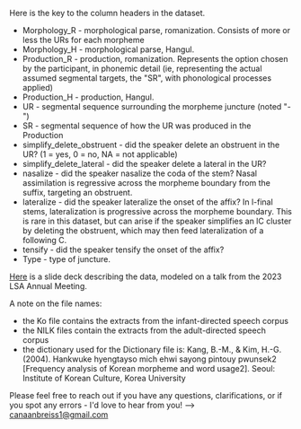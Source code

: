 Here is the key to the column headers in the dataset. 

* Morphology_R - morphological parse, romanization. Consists of more or less the URs for each morpheme
* Morphology_H - morphological parse, Hangul.
* Production_R - production, romanization. Represents the option chosen by the participant, in phonemic detail (ie, representing the actual assumed segmental targets, the "SR", with phonological processes applied)
* Production_H - production, Hangul.
* UR - segmental sequence surrounding the morpheme juncture (noted "-")
* SR - segmental sequence of how the UR was produced in the Production
* simplify_delete_obstruent - did the speaker delete an obstruent in the UR? (1 = yes, 0 = no, NA = not applicable)
* simplify_delete_lateral - did the speaker delete a lateral in the UR? 
* nasalize - did the speaker nasalize the coda of the stem? Nasal assimilation is regressive across the morpheme boundary from the suffix, targeting an obstruent. 
* lateralize - did the speaker lateralize the onset of the affix? In l-final stems, lateralization is progressive across the morpheme boundary. This is rare in this dataset, but can arise if the speaker simplifies an lC cluster by deleting the obstruent, which may then feed lateralization of a following C.
* tensify	- did the speaker tensify the onset of the affix?
* Type - type of juncture.

[Here](https://github.com/sigmorphon/2023InflectionST/blob/main/part2/Korean_data_slides.pdf) is a slide deck describing the data, modeled on a talk from the 2023 LSA Annual Meeting.

A note on the file names:

* the Ko file contains the extracts from the infant-directed speech corpus
* the NILK files contain the extracts from the adult-directed speech corpus
* the dictionary used for the Dictionary file is:  Kang, B.-M., & Kim, H.-G. (2004). Hankwuke hyengtayso mich ehwi sayong pintouy pwunsek2 [Frequency analysis of Korean morpheme and word usage2]. Seoul: Institute of Korean Culture, Korea University

Please feel free to reach out if you have any questions, clarifications, or if you spot any errors - I'd love to hear from you! --> canaanbreiss1@gmail.com
